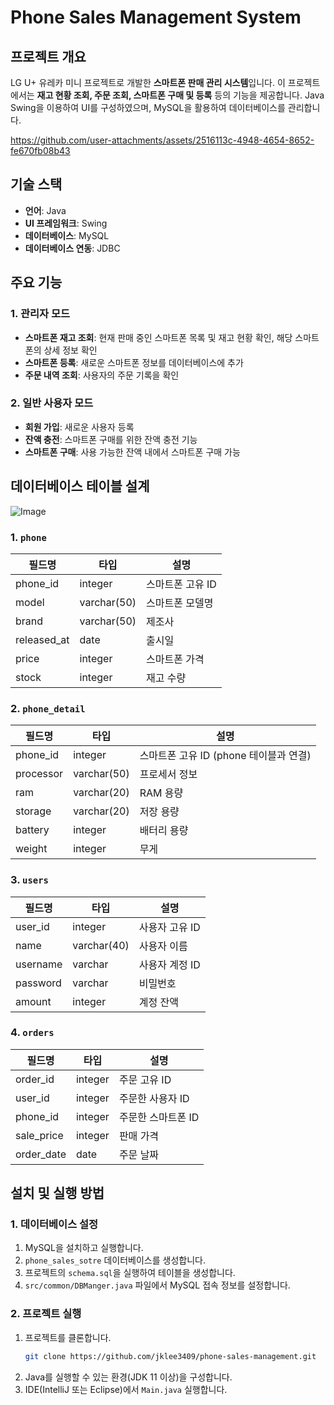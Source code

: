 # Phone Sales Management System

## 프로젝트 개요

LG U+ 유레카 미니 프로젝트로 개발한 **스마트폰 판매 관리 시스템**입니다. 이 프로젝트에서는 **재고 현황 조회, 주문 조회, 스마트폰 구매 및 등록** 등의 기능을 제공합니다. Java Swing을 이용하여 UI를 구성하였으며, MySQL을 활용하여 데이터베이스를 관리합니다.

https://github.com/user-attachments/assets/2516113c-4948-4654-8652-fe670fb08b43

## 기술 스택

- **언어**: Java
- **UI 프레임워크**: Swing
- **데이터베이스**: MySQL
- **데이터베이스 연동**: JDBC

## 주요 기능

### 1. 관리자 모드

- **스마트폰 재고 조회**: 현재 판매 중인 스마트폰 목록 및 재고 현황 확인, 해당 스마트폰의 상세 정보 확인
- **스마트폰 등록**: 새로운 스마트폰 정보를 데이터베이스에 추가
- **주문 내역 조회**: 사용자의 주문 기록을 확인

### 2. 일반 사용자 모드

- **회원 가입**: 새로운 사용자 등록
- **잔액 충전**: 스마트폰 구매를 위한 잔액 충전 기능
- **스마트폰 구매**: 사용 가능한 잔액 내에서 스마트폰 구매 가능

## 데이터베이스 테이블 설계

![Image](https://github.com/user-attachments/assets/de4f83e7-08ff-440a-a4d0-1f010b6911c2)

### 1. `phone`

| 필드명          | 타입          | 설명         |
| ------------ | ----------- | ---------- |
| phone\_id    | integer     | 스마트폰 고유 ID |
| model        | varchar(50) | 스마트폰 모델명   |
| brand        | varchar(50) | 제조사        |
| released\_at | date        | 출시일        |
| price        | integer     | 스마트폰 가격    |
| stock        | integer     | 재고 수량      |

### 2. `phone_detail`

| 필드명       | 타입          | 설명                         |
| --------- | ----------- | -------------------------- |
| phone\_id | integer     | 스마트폰 고유 ID (phone 테이블과 연결) |
| processor | varchar(50) | 프로세서 정보                    |
| ram       | varchar(20) | RAM 용량                     |
| storage   | varchar(20) | 저장 용량                      |
| battery   | integer     | 배터리 용량                     |
| weight    | integer     | 무게                         |

### 3. `users`

| 필드명      | 타입          | 설명        |
| -------- | ----------- | --------- |
| user\_id | integer     | 사용자 고유 ID |
| name     | varchar(40) | 사용자 이름    |
| username | varchar     | 사용자 계정 ID |
| password | varchar     | 비밀번호      |
| amount   | integer     | 계정 잔액     |

### 4. `orders`

| 필드명         | 타입      | 설명          |
| ----------- | ------- | ----------- |
| order\_id   | integer | 주문 고유 ID    |
| user\_id    | integer | 주문한 사용자 ID  |
| phone\_id   | integer | 주문한 스마트폰 ID |
| sale\_price | integer | 판매 가격       |
| order\_date | date    | 주문 날짜       |

## 설치 및 실행 방법

### 1. 데이터베이스 설정

1. MySQL을 설치하고 실행합니다.
2. `phone_sales_sotre` 데이터베이스를 생성합니다.
3. 프로젝트의 `schema.sql`을 실행하여 테이블을 생성합니다.
4. `src/common/DBManger.java` 파일에서 MySQL 접속 정보를 설정합니다.

### 2. 프로젝트 실행

1. 프로젝트를 클론합니다.
   ```sh
   git clone https://github.com/jklee3409/phone-sales-management.git
   ```
2. Java를 실행할 수 있는 환경(JDK 11 이상)을 구성합니다.
3. IDE(IntelliJ 또는 Eclipse)에서 `Main.java` 실행합니다.
